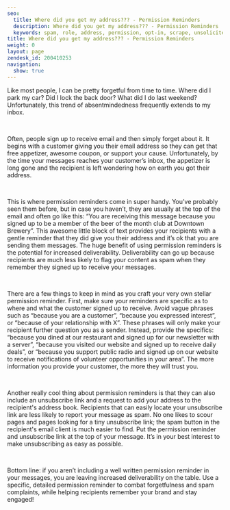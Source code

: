```yaml
---
seo:
  title: Where did you get my address??? - Permission Reminders
  description: Where did you get my address??? - Permission Reminders
  keywords: spam, role, address, permission, opt-in, scrape, unsolicited
title: Where did you get my address??? - Permission Reminders
weight: 0
layout: page
zendesk_id: 200410253
navigation:
  show: true
---
```


Like most people, I can be pretty forgetful from time to time. Where did I park my car? Did I lock the back door? What did I do last weekend? Unfortunately, this trend of absentmindedness frequently extends to my inbox.

&nbsp;

Often, people sign up to receive email and then simply forget about it. It begins with a customer giving you their email address so they can get that free appetizer, awesome coupon, or support your cause. Unfortunately, by the time your messages reaches your customer’s inbox, the appetizer is long gone and the recipient is left wondering how on earth you got their address.

&nbsp;

This is where permission reminders come in super handy. You’ve probably seen them before, but in case you haven’t, they are usually at the top of the email and often go like this: “You are receiving this message because you signed up to be a member of the beer of the month club at Downtown Brewery”. This awesome little block of text provides your recipients with a gentle reminder that they did give you their address and it’s ok that you are sending them messages. The huge benefit of using permission reminders is the potential for increased deliverability. Deliverability can go up because recipients are much less likely to flag your content as spam when they remember they signed up to receive your messages.

&nbsp;

There are a few things to keep in mind as you craft your very own stellar permission reminder. First, make sure your reminders are specific as to where and what the customer signed up to receive. Avoid vague phrases such as “because you are a customer”, “because you expressed interest”, or “because of your relationship with X”. These phrases will only make your recipient further question you as a sender. Instead, provide the specifics: “because you dined at our restaurant and signed up for our newsletter with a server”, “because you visited our website and signed up to receive daily deals”, or “because you support public radio and signed up on our website to receive notifications of volunteer opportunities in your area”. The more information you provide your customer, the more they will trust you.

&nbsp;

Another really cool thing about permission reminders is that they can also include an unsubscribe link and a request to add your address to the recipient's address book. Recipients that can easily locate your unsubscribe link are less likely to report your message as spam. No one likes to scour pages and pages looking for a tiny unsubscribe link; the spam button in the recipient's email client is much easier to find. Put the permission reminder and unsubscribe link at the top of your message. It’s in your best interest to make unsubscribing as easy as possible.

&nbsp;

Bottom line: if you aren’t including a well written permission reminder in your messages, you are leaving increased deliverability on the table. Use a specific, detailed permission reminder to combat forgetfulness and spam complaints, while helping recipients remember your brand and stay engaged!

&nbsp;
